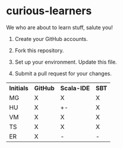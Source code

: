 curious-learners
================

We who are about to learn stuff, salute you!

1. Create your GitHub accounts.

2. Fork this repository.

3. Set up your environment. Update this file.

4. Submit a pull request for your changes.

<table>
  <tr>
    <th>Initials</th>
    <th>GitHub</th>
    <th>Scala-IDE</th>
    <th>SBT</th>
  </tr>
  <tr>
    <td>MG</td>
    <td>X</td>
    <td>X</td>
    <td>X</td>
  </tr>
  <tr>
    <td>HU</td>
    <td>X</td>
    <td>+-</td>
    <td>X</td>
  </tr>
  <tr>
	<td>VM</td>
	<td>X</td>
	<td>X</td>
	<td>X</td>
  </tr>
  <tr>
	<td>TS</td>
	<td>X</td>
	<td>X</td>
	<td>X</td>
  </tr>
  <tr>
	<td>ER</td>
	<td>X</td>
	<td>-</td>
	<td>-</td>
  </tr>
</table>